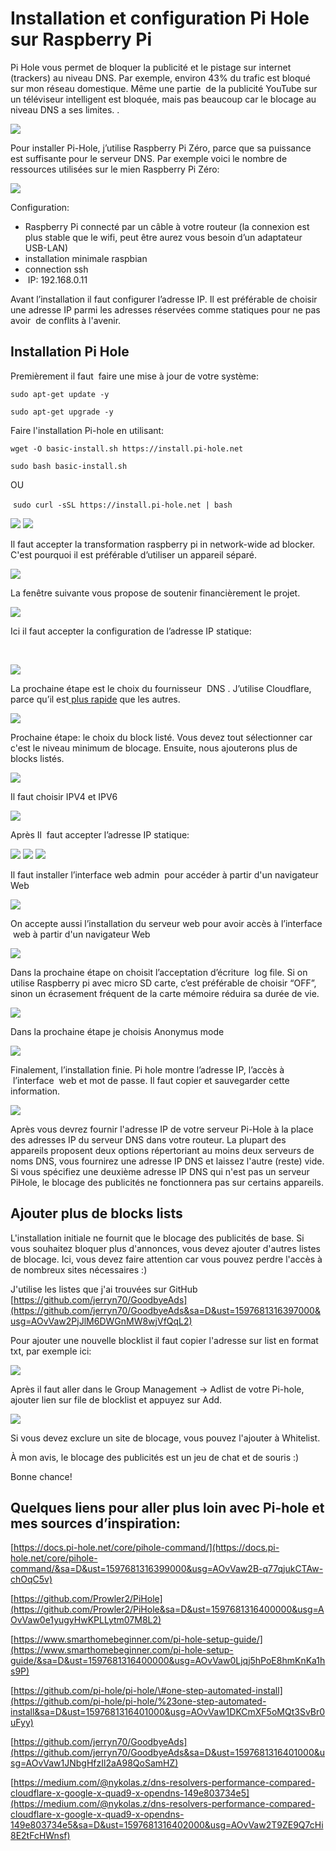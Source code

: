 # Installation et configuration Pi Hole sur Raspberry Pi

Pi Hole vous permet de bloquer la publicité et le pistage sur internet (trackers) au niveau DNS. Par exemple, environ 43% du trafic est bloqué sur mon réseau domestique. Même une partie  de la publicité YouTube sur un téléviseur intelligent est bloquée, mais pas beaucoup car le blocage au niveau DNS a ses limites.
.

 <img src="/images/pihole_img12.png">

Pour installer Pi-Hole, j’utilise Raspberry Pi Zéro, parce que sa puissance est suffisante pour le serveur DNS. Par exemple voici le nombre de ressources utilisées sur le mien Raspberry Pi Zéro:

 <img src="/images/pihole_img16.png">

Configuration:

-   Raspberry Pi connecté par un câble à votre routeur (la connexion est plus stable que le wifi, peut être aurez vous besoin d’un adaptateur USB-LAN)
-   installation minimale raspbian
-   connection ssh
-    IP: 192.168.0.11

Avant l’installation il faut configurer l’adresse IP. Il est préférable de choisir une adresse IP parmi les adresses réservées comme statiques pour ne pas avoir  de conflits à l'avenir.

## Installation Pi Hole

Premièrement il faut  faire une mise à jour de votre système:

`sudo apt-get update -y`

`sudo apt-get upgrade -y`

Faire l'installation Pi-hole en utilisant:

`wget -O basic-install.sh https://install.pi-hole.net`

`sudo bash basic-install.sh`

OU

 `sudo curl -sSL https://install.pi-hole.net | bash`

 <img src="/images/pihole_img13.png">

 <img src="/images/pihole_img4.png">

Il faut accepter la transformation raspberry pi in network-wide ad blocker. C'est pourquoi il est préférable d’utiliser un appareil séparé.

 <img src="/images/pihole_img3.png">

La fenêtre suivante vous propose de soutenir financièrement le projet. 

<img src="/images/pihole_img20.png">

Ici il faut accepter la configuration de l’adresse IP statique:

 

 <img src="/images/pihole_img10.png">

La prochaine étape est le choix du fournisseur  DNS . J’utilise Cloudflare, parce qu’il est[ plus
rapide](https://medium.com/@nykolas.z/dns-resolvers-performance-compared-cloudflare-x-google-x-quad9-x-opendns-149e803734e5&sa=D&ust=1597681316391000&usg=AOvVaw3v7XWIFmwNDYmpFQ0hl8Ud) que les autres.

 <img src="/images/pihole_img11.png">

Prochaine étape: le choix du block listé. Vous devez tout sélectionner car c'est le niveau minimum de blocage. Ensuite, nous ajouterons plus de blocks listés.

 <img src="/images/pihole_img7.png">

Il faut choisir IPV4 et IPV6

 <img src="/images/pihole_img5.png">

Après Il  faut accepter l’adresse IP statique:

 <img src="/images/pihole_img9.png">

 <img src="/images/pihole_img1.png">

 <img src="/images/pihole_img15.png">

Il faut installer l’interface web admin  pour accéder à partir d'un navigateur Web

 <img src="/images/pihole_img19.png">

On accepte aussi l’installation du serveur web pour avoir accès à l’interface  web à partir d'un navigateur Web

 <img src="/images/pihole_img18.png">

Dans la prochaine étape on choisit l’acceptation d’écriture  log file. Si on utilise Raspberry pi avec micro SD carte, c’est préférable de choisir “OFF”, sinon un écrasement fréquent de la carte mémoire réduira sa durée de vie.

 <img src="/images/pihole_img2.png">

Dans la prochaine étape je choisis Anonymus mode

 <img src="/images/pihole_img17.png">

Finalement, l’installation finie. Pi hole montre l’adresse IP, l’accès à  l’interface  web et mot de passe. Il faut copier et sauvegarder cette information.

 <img src="/images/pihole_img6.png">

Après vous devrez fournir l'adresse IP de votre serveur Pi-Hole à la place des adresses IP du serveur DNS dans votre routeur. La plupart des appareils proposent deux options répertoriant au moins deux serveurs de noms DNS, vous fournirez une adresse IP DNS et laissez l'autre (reste) vide. Si vous spécifiez une deuxième adresse IP DNS qui n'est pas un serveur PiHole, le blocage des publicités ne fonctionnera pas sur certains appareils.

## Ajouter plus de blocks lists

L'installation initiale ne fournit que le blocage des publicités de base. Si vous souhaitez bloquer plus d'annonces, vous devez ajouter d'autres listes de blocage. Ici, vous devez faire attention car vous pouvez perdre l'accès à de nombreux sites nécessaires :)

J'utilise les listes que j'ai trouvées sur GitHub
[https://github.com/jerryn70/GoodbyeAds](https://github.com/jerryn70/GoodbyeAds&sa=D&ust=1597681316397000&usg=AOvVaw2PjJlM6DWGnMW8wjVfQqL2)

Pour ajouter une nouvelle blocklist il faut copier l'adresse sur list en
format txt, par exemple ici:

 <img src="/images/pihole_img14.png">

Après il faut aller dans le Group Management -\> Adlist de votre Pi-hole, ajouter lien sur file de blocklist et appuyez sur Add.

 <img src="/images/pihole_img8.png">

Si vous devez exclure un site de blocage, vous pouvez l'ajouter à Whitelist.

À mon avis, le blocage des publicités est un jeu de chat et de souris :)

Bonne chance!

## Quelques liens pour aller plus loin avec Pi-hole et mes sources d’inspiration:

[https://docs.pi-hole.net/core/pihole-command/](https://docs.pi-hole.net/core/pihole-command/&sa=D&ust=1597681316399000&usg=AOvVaw2B-q77qjukCTAw-chOqC5v)

[https://github.com/Prowler2/PiHole](https://github.com/Prowler2/PiHole&sa=D&ust=1597681316400000&usg=AOvVaw0e1yugyHwKPLLytm07M8L2)

[https://www.smarthomebeginner.com/pi-hole-setup-guide/](https://www.smarthomebeginner.com/pi-hole-setup-guide/&sa=D&ust=1597681316400000&usg=AOvVaw0Ljqj5hPoE8hmKnKa1hs9P)

[https://github.com/pi-hole/pi-hole/\#one-step-automated-install](https://github.com/pi-hole/pi-hole/%23one-step-automated-install&sa=D&ust=1597681316401000&usg=AOvVaw1DKCmXF5oMQt3SvBr0uFyy)

[https://github.com/jerryn70/GoodbyeAds](https://github.com/jerryn70/GoodbyeAds&sa=D&ust=1597681316401000&usg=AOvVaw1JNbgHfzIl2aA98QoSamHZ)

[https://medium.com/@nykolas.z/dns-resolvers-performance-compared-cloudflare-x-google-x-quad9-x-opendns-149e803734e5](https://medium.com/@nykolas.z/dns-resolvers-performance-compared-cloudflare-x-google-x-quad9-x-opendns-149e803734e5&sa=D&ust=1597681316402000&usg=AOvVaw2T9ZE9Q7cHi8E2tFcHWnsf)

 



